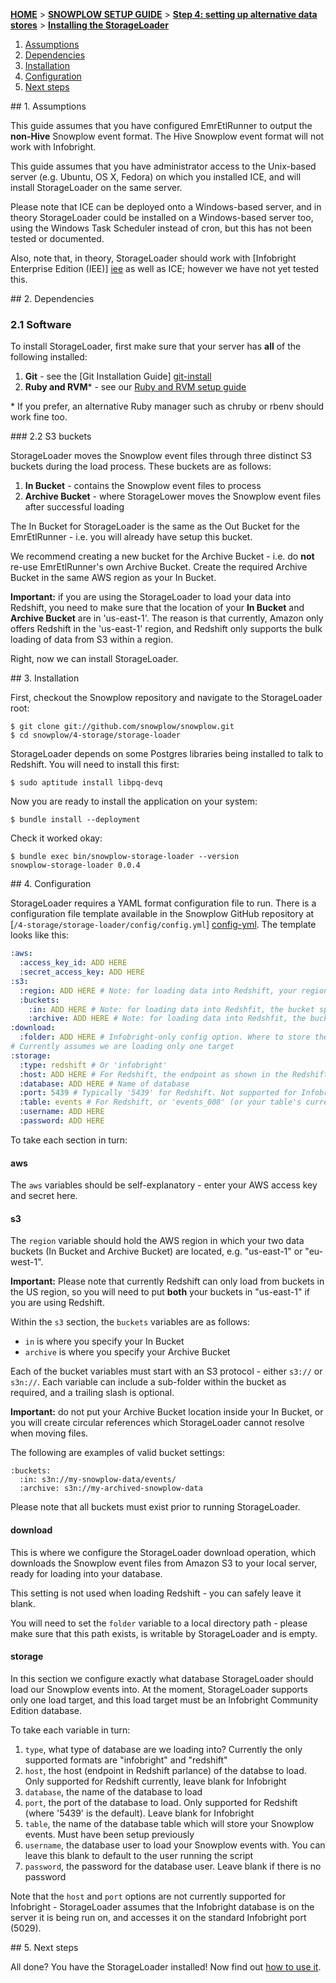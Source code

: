 [**HOME**](Home) > [**SNOWPLOW SETUP GUIDE**](Setting-up-Snowplow) > [**Step 4: setting up alternative data stores**](Setting-up-alternative-data-stores) > [**Installing the StorageLoader**](1-Installing-the-StorageLoader)

1. [Assumptions](#assumptions)
2. [Dependencies](#dependencies)
3. [Installation](#installation)
4. [Configuration](#configuration)
5. [Next steps](#next-steps)

<a name="assumptions" />
## 1. Assumptions

This guide assumes that you have configured EmrEtlRunner to output the **non-Hive** Snowplow event format. The Hive Snowplow event format will not work with Infobright.

This guide assumes that you have administrator access to the Unix-based server (e.g. Ubuntu, OS X, Fedora) on which you installed ICE, and will install StorageLoader on the same server.

Please note that ICE can be deployed onto a Windows-based server, and in theory StorageLoader could be installed on a Windows-based server too, using the Windows Task Scheduler instead of cron, but this has not been tested or documented.

Also, note that, in theory, StorageLoader should work with [Infobright Enterprise Edition (IEE)] [iee] as well as ICE; however we have not yet tested this.

<a name="dependencies"/>
## 2. Dependencies

### 2.1 Software

To install StorageLoader, first make sure that your server has **all** of the following installed:

1. **Git** - see the [Git Installation Guide] [git-install]
2. **Ruby and RVM*** - see our [Ruby and RVM setup guide](Ruby-and-RVM-setup)

\* If you prefer, an alternative Ruby manager such as chruby or rbenv should work fine too.

<a name="s3-buckets"/>
### 2.2 S3 buckets

StorageLoader moves the Snowplow event files through three distinct S3 buckets during
the load process. These buckets are as follows:

1. **In Bucket** - contains the Snowplow event files to process
2. **Archive Bucket** - where StorageLower moves the Snowplow
   event files after successful loading

The In Bucket for StorageLoader is the same as the Out Bucket for the EmrEtlRunner -
i.e. you will already have setup this bucket.

We recommend creating a new bucket for the Archive Bucket - i.e. do **not** re-use
EmrEtlRunner's own Archive Bucket. Create the required Archive Bucket in the same
AWS region as your In Bucket.

**Important:** if you are using the StorageLoader to load your data into Redshift, you need to make sure that the location of your **In Bucket** and **Archive Bucket** are in 'us-east-1'. The reason is that currently, Amazon only offers Redshift in the 'us-east-1' region, and Redshift only supports the bulk loading of data from S3 within a region.

Right, now we can install StorageLoader.

<a name="installation"/>
## 3. Installation

First, checkout the Snowplow repository and navigate to the StorageLoader root:

    $ git clone git://github.com/snowplow/snowplow.git
    $ cd snowplow/4-storage/storage-loader

StorageLoader depends on some Postgres libraries being installed to talk to Redshift. You will need to install this first:

    $ sudo aptitude install libpq-devq

Now you are ready to install the application on your system:

    $ bundle install --deployment

Check it worked okay:

    $ bundle exec bin/snowplow-storage-loader --version
    snowplow-storage-loader 0.0.4

<a name="configuration"/>
## 4. Configuration

StorageLoader requires a YAML format configuration file to run. There is a configuration
file template available in the Snowplow GitHub repository at 
[`/4-storage/storage-loader/config/config.yml`] [config-yml]. The template looks like this:

```yaml
:aws:
  :access_key_id: ADD HERE
  :secret_access_key: ADD HERE
:s3:
  :region: ADD HERE # Note: for loading data into Redshift, your region needs to be 'us-east-1'
  :buckets:
    :in: ADD HERE # Note: for loading data into Redshfit, the bucket specified here must be located in 'us-east-1'
    :archive: ADD HERE # Note: for loading data into Redshfit, the bucket specified here must be located in 'us-east-1'
:download:
  :folder: ADD HERE # Infobright-only config option. Where to store the downloaded files. Note: only relevant for Infobright loads (not Redshift)
# Currently assumes we are loading only one target
:storage:
  :type: redshift # Or 'infobright'
  :host: ADD HERE # For Redshift, the endpoint as shown in the Redshift console. Not supported for Infobright currently
  :database: ADD HERE # Name of database 
  :port: 5439 # Typically '5439' for Redshift. Not supported for Infobright currently
  :table: events # For Redshift, or 'events_008' (or your table's current version) for Infobright
  :username: ADD HERE 
  :password: ADD HERE 
```

To take each section in turn:

#### aws

The `aws` variables should be self-explanatory - enter your AWS access
key and secret here.

#### s3

The `region` variable should hold the AWS region in which your two data
buckets (In Bucket and Archive Bucket) are located, e.g. "us-east-1"
or "eu-west-1".

**Important:** Please note that currently Redshift can only load from buckets in the US region, so you will need to put **both** your buckets in "us-east-1" if you are using Redshift.

Within the `s3` section, the `buckets` variables are as follows:

* `in` is where you specify your In Bucket
* `archive` is where you specify your Archive Bucket

Each of the bucket variables must start with an S3 protocol - either
`s3://` or `s3n://`. Each variable can include a sub-folder within the
bucket as required, and a trailing slash is optional.

**Important:** do not put your Archive Bucket location inside your In Bucket, or you will create circular references which StorageLoader cannot resolve when moving files.

The following are examples of valid bucket settings:

    :buckets:
      :in: s3n://my-snowplow-data/events/
      :archive: s3n://my-archived-snowplow-data

Please note that all buckets must exist prior to running StorageLoader.

#### download

This is where we configure the StorageLoader download operation, which
downloads the Snowplow event files from Amazon S3 to your local server, 
ready for loading into your database.

This setting is not used when loading Redshift - you can safely leave it
blank.

You will need to set the `folder` variable to a local directory path -
please make sure that this path exists, is writable by StorageLoader
and is empty.

#### storage

In this section we configure exactly what database StorageLoader should
load our Snowplow events into. At the moment, StorageLoader supports
only one load target, and this load target must be an Infobright
Community Edition database.

To take each variable in turn:

1. `type`, what type of database are we loading into? Currently the
   only supported formats are "infobright" and "redshift"
2. `host`, the host (endpoint in Redshift parlance) of the databse to
   load. Only supported for Redshift currently, leave blank for Infobright
3. `database`, the name of the database to load
4. `port`, the port of the database to load. Only supported for Redshift
   (where '5439' is the default). Leave blank for Infobright
5. `table`, the name of the database table which will store your
   Snowplow events. Must have been setup previously  
6. `username`, the database user to load your Snowplow events with.
   You can leave this blank to default to the user running the script
7. `password`, the password for the database user. Leave blank if there
   is no password

Note that the `host` and `port` options are not currently supported for
Infobright - StorageLoader assumes that the Infobright database is on the
server it is being run on, and accesses it on the standard Infobright port (5029).

<a name="next-steps" />
## 5. Next steps

All done? You have the StorageLoader installed! Now find out [how to use it](2-using-the-storageloader).

[git-install]: http://git-scm.com/book/en/Getting-Started-Installing-Git
[ice]: http://www.infobright.org/
[iee]: http://www.infobright.com/Products/
[config-yml]: https://github.com/snowplow/snowplow/blob/master/4-storage/storage-loader/config/config.yml